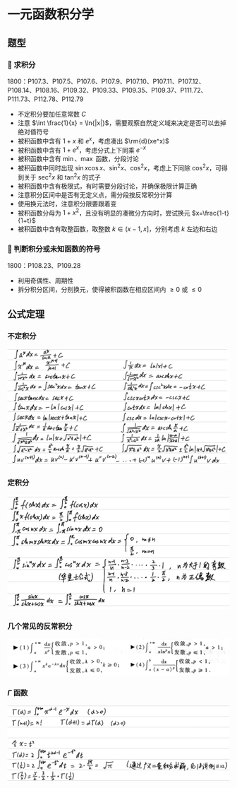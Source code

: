 # 一元函数积分学

## 题型

### 🤔 求积分

1800：P107.3、P107.5、P107.6、P107.9、P107.10、P107.11、P107.12、P108.14、P108.16、P109.32、P109.33、P109.35、P109.37、P111.72、P111.73、P112.78、P112.79

- 不定积分要加任意常数 $C$
- 注意 $\int \frac{1}{x} = \ln{|x|}$，需要观察自然定义域来决定是否可以去掉绝对值符号
- 被积函数中含有 $1+x$ 和 $e^x$，考虑凑出 $\rm{d}(xe^x)$
- 被积函数中含有 $1+e^x$，考虑分式上下同乘 $e^{-x}$
- 被积函数中含有 $\min$、$\max$ 函数，分段讨论
- 被积函数中同时出现 $\sin{x}\cos{x}$、$\sin^2{x}$、$\cos^2{x}$，考虑上下同除 $\cos^2{x}$，可得到关于 $\sec^2{x}$ 和 $\tan^2{x}$ 的式子
- 被积函数中含有极限式，有时需要分段讨论，并确保极限计算正确
- 注意积分区间中是否有无定义点，需分段按反常积分计算
- 使用换元法时，注意积分限要跟着变
- 被积函数分母为 $1+x^2$，且没有明显的凑微分方向时，尝试换元 $x=\frac{1-t}{1+t}$
- 被积函数中含有取整函数，取整数 $k \in (x-1, x]$，分别考虑 $k$ 左边和右边

### 🤔 判断积分或未知函数的符号

1800：P108.23、P109.28

- 利用奇偶性、周期性
- 拆分积分区间，分别换元，使得被积函数在相应区间内 $\ge 0$ 或 $\le 0$

## 公式定理

### 不定积分

![](media/15675624725699.jpg)

### 定积分

![](media/15675625228815.jpg)

### 几个常见的反常积分

![](media/15675627966016.jpg)

### $\Gamma$ 函数

![](media/15675629264766.jpg)
